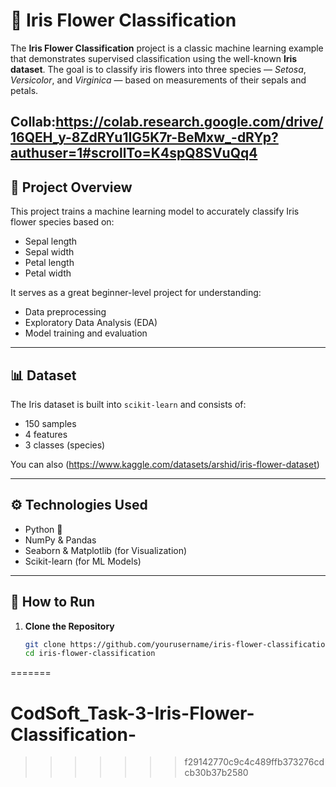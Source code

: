 # 🌸 Iris Flower Classification

The **Iris Flower Classification** project is a classic machine learning example that demonstrates supervised classification using the well-known **Iris dataset**. The goal is to classify iris flowers into three species — *Setosa*, *Versicolor*, and *Virginica* — based on measurements of their sepals and petals.

Collab:https://colab.research.google.com/drive/16QEH_y-8ZdRYu1IG5K7r-BeMxw_-dRYp?authuser=1#scrollTo=K4spQ8SVuQq4
---

## 📌 Project Overview

This project trains a machine learning model to accurately classify Iris flower species based on:
- Sepal length
- Sepal width
- Petal length
- Petal width

It serves as a great beginner-level project for understanding:
- Data preprocessing
- Exploratory Data Analysis (EDA)
- Model training and evaluation

---

## 📊 Dataset

The Iris dataset is built into `scikit-learn` and consists of:
- 150 samples
- 4 features
- 3 classes (species)

You can also (https://www.kaggle.com/datasets/arshid/iris-flower-dataset)

---

## ⚙️ Technologies Used

- Python 🐍
- NumPy & Pandas
- Seaborn & Matplotlib (for Visualization)
- Scikit-learn (for ML Models)

---

## 🚀 How to Run

1. **Clone the Repository**
   ```bash
   git clone https://github.com/yourusername/iris-flower-classification.git
   cd iris-flower-classification
=======
# CodSoft_Task-3-Iris-Flower-Classification-
>>>>>>> f29142770c9c4c489ffb373276cdcb30b37b2580
